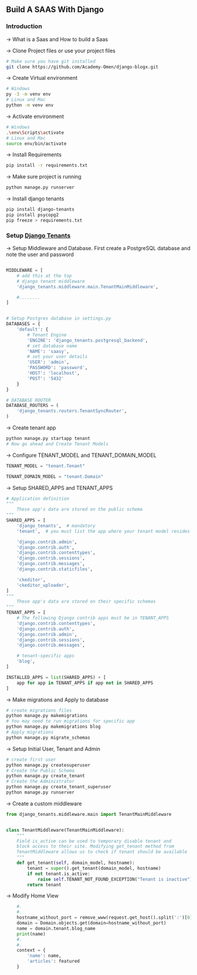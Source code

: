 ## Build A SAAS With Django

### Introduction

-> What is a Saas and How to build a Saas

-> Clone Project files or use your project files

```bash
# Make sure you have git installed
git clone https://github.com/Academy-Omen/django-blogx.git
```

-> Create Virtual environment

```bash
# Windows
py -3 -m venv env
# Linux and Mac
python -m venv env
```

-> Activate environment

```bash
# Windows
.\env\Scripts\activate
# Linux and Mac
source env/bin/activate
```

-> Install Requirements

```bash
pip install -r requirements.txt
```

-> Make sure project is running

```bash
python manage.py runserver
```

-> Install django tenants

```bash
pip install django-tenants
pip install psycopg2
pip freeze > requirements.txt
```

### Setup [Django Tenants](https://django-tenants.readthedocs.io/en/latest/install.html)

-> Setup Middleware and Database. First create a PostgreSQL database and
note the user and password

```py

MIDDLEWARE = [
    # add this at the top
    # django tenant middleware
    'django_tenants.middleware.main.TenantMainMiddleware',

    #........
]


# Setup Postgres database in settings.py
DATABASES = {
    'default': {
        # Tenant Engine
        'ENGINE': 'django_tenants.postgresql_backend',
        # set database name
        'NAME': 'saasy',
        # set your user details
        'USER': 'admin',
        'PASSWORD': 'password',
        'HOST': 'localhost',
        'POST': '5432'
    }
}

# DATABASE ROUTER
DATABASE_ROUTERS = (
    'django_tenants.routers.TenantSyncRouter',
)

```

-> Create tenant app

```bash
python manage.py startapp tenant
# Now go ahead and Create Tenant Models
```

-> Configure TENANT_MODEL and TENANT_DOMAIN_MODEL

```py
TENANT_MODEL = "tenant.Tenant"

TENANT_DOMAIN_MODEL = "tenant.Domain"
```

-> Setup SHARED_APPS and TENANT_APPS

```py
# Application definition
"""
    These app's data are stored on the public schema
"""
SHARED_APPS = [
    'django_tenants',  # mandatory
    'tenant',  # you must list the app where your tenant model resides in

    'django.contrib.admin',
    'django.contrib.auth',
    'django.contrib.contenttypes',
    'django.contrib.sessions',
    'django.contrib.messages',
    'django.contrib.staticfiles',

    'ckeditor',
    'ckeditor_uploader',
]
"""
    These app's data are stored on their specific schemas
"""
TENANT_APPS = [
    # The following Django contrib apps must be in TENANT_APPS
    'django.contrib.contenttypes',
    'django.contrib.auth',
    'django.contrib.admin',
    'django.contrib.sessions',
    'django.contrib.messages',

    # tenant-specific apps
    'blog',
]

INSTALLED_APPS = list(SHARED_APPS) + [
    app for app in TENANT_APPS if app not in SHARED_APPS
]

```

-> Make migrations and Apply to database

```bash
# create migrations files
python manage.py makemigrations
# You may need to run migrations for specific app
python manage.py makemigrations blog
# Apply migrations
python manage.py migrate_schemas
```

-> Setup Initial User, Tenant and Admin

```bash
# create first user
python manage.py createsuperuser
# Create the Public Schema
python manage.py create_tenant
# Create the Administrator
python manage.py create_tenant_superuser
python manage.py runserver
```

-> Create a custom middleware

```py
from django_tenants.middleware.main import TenantMainMiddleware


class TenantMiddleware(TenantMainMiddleware):
    """
    Field is_active can be used to temporary disable tenant and
    block access to their site. Modifying get_tenant method from
    TenantMiddleware allows us to check if tenant should be available
    """
    def get_tenant(self, domain_model, hostname):
        tenant = super().get_tenant(domain_model, hostname)
        if not tenant.is_active:
            raise self.TENANT_NOT_FOUND_EXCEPTION("Tenant is inactive")
        return tenant

```

-> Modify Home View

```py
    #.
    #.
    hostname_without_port = remove_www(request.get_host().split(':')[0])
    domain = Domain.objects.get(domain=hostname_without_port)
    name = domain.tenant.blog_name
    print(name)
    #.
    #.
    context = {
        'name': name,
        'articles': featured
    }
```
